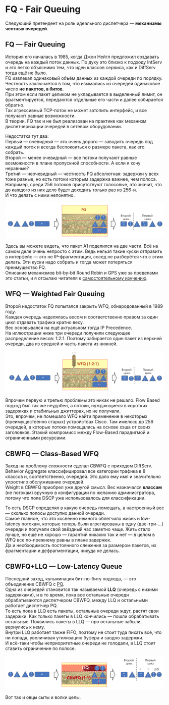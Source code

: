 # FQ - Fair Queuing

Следующий претендент на роль идеального диспетчера — **механизмы честных очередей**.

## FQ — Fair Queuing

История его началась в 1985, когда Джон Нейгл предложил создавать очередь на каждый поток данных. По духу это близко к подходу IntServ и это легко объяснимо тем, что идеи классов сервиса, как и DiffServ тогда ещё не было.  
FQ извлекал одинаковый объём данных из каждой очереди по порядку.  
Честность заключается в том, что изымались из очередей одинаковое число **не пакетов, а битов**.  
При этом если пакет целиком не укладывается в выделенный лимит, он фрагментируется, передаются отдельные его части и далее собирается обратно.   
Так агрессивный TCP-поток не может затопить интерфейс, и все получают равные возможности.  
В теории. FQ так и не был реализован на практике как механизм диспетчеризации очередей в сетевом оборудовании.  
  
Недостатка тут два:  
Первый — очевидный — это очень дорого — заводить очередь под каждый поток и всегда беспокоиться о размере пакета, как его собрать.  
Второй — менее очевидный — все потоки получают равные возможности в плане пропускной способности. А если я хочу неравные?  
Третий — неочевидный — честность FQ абсолютная: задержки у всех тоже равные, но есть потоки которым задержка важнее, чем полоса.  
Например, среди 256 потоков присутствуют голосовые, это значит, что до каждого из них дело будет доходить только раз из 256-и.   
И что делать с ними непонятно.

![](../../.gitbook/assets/image%20%2866%29.png)

Здесь вы можете видеть, что пакет А1 поделился на две части. Всё на самом деле очень непросто с этим. Ведь нельзя такие куски отправить в интерфейс — это не IP-фрагментация, сосед не разберётся что с этим делать. Эти куски надо собрать и тогда может потеряться преимущество FQ.   
Описание механизмов bit-by-bit Round Robin и GPS уже за пределами это статьи, и я отсылаю читателя к [самостоятельному изучению](https://intronetworks.cs.luc.edu/current/html/queuing.html).

## WFQ — Weighted Fair Queuing

Второй недостаток FQ попытался закрыть WFQ, обнародованный в 1989 году.  
Каждая очередь наделялась весом и соответственно правом за один цикл отдавать трафика кратно весу.  
Вес основывался на ещё актуальном тогда IP Precedence.  
На иллюстрации ниже три очереди получили следующее распределение весов: 1:2:1. Поэтому забирается один пакет из верхней очереди, два из средней и часть пакета из нижней.

![](../../.gitbook/assets/image%20%2830%29.png)

Впрочем первую и третью проблемы это никак не решало. Flow Based подход был так же неудобен, а потоки, нуждающиеся в коротких задержках и стабильных джиттерах, их не получали.  
Это, впрочем, не помешало WFQ найти применение в некоторых \(преимущественно старых\) устройствах Cisco. Там имелось до 256 очередей, в которые потоки помещались на основе хэша от своих заголовков. Этакий компромисс между Flow-Based парадигмой и ограниченными ресурсами.

## CBWFQ — Class-Based WFQ

Заход на проблему сложности сделал CBWFQ с приходом DiffServ. Behavior Aggregate классифицировал все категории трафика в 8 классов и, соответственно, очередей. Это дало ему имя и значительно упростило обслуживание очередей.   
Weight в CBWFQ приобрел уже другой смысл. Вес назначался **классам** \(не потокам\) вручную в конфигурации по желанию администратора, потому что поле DSCP уже использовалось для классификации.  
  
То есть DSCP определял в какую очередь помещать, а настроенный вес — сколько полосы доступно данной очереди.  
Самое главное, что это косвенно немного облегчило жизнь и low-latency потокам, которые теперь были агрегированы в одну \(две-три-…\) очереди и получали свой звёздный час заметно чаще. Жить стало лучше, но ещё не хорошо — гарантий никаких так и нет — в целом в WFQ все по-прежнему равны в плане задержек.  
Да и необходимость постоянного слежения за размером пакетов, их фрагментации и дефрагментации, никуда не делась.  


## CBWFQ+LLQ — Low-Latency Queue

Последний заход, кульминация бит-по-биту подхода, — это объединение CBWFQ с [PQ](http://linkmeup.ru/blog/365.html#PQ).  
Одна из очередей становится так называемой **LLQ** \(очередь с низими задержками\), и в то время, пока все остальные очереди обрабатываются диспетчером CBWFQ, между LLQ и остальными работает диспетчер PQ.  
То есть пока в LLQ есть пакеты, остальные очереди ждут, растят свои задержки. Как только пакеты в LLQ кончились — пошли обрабатывать остальные. Появились пакеты в LLQ — про остальные забыли, вернулись к нему.  
Внутри LLQ работает также FIFO, поэтому не стоит туда пихать всё, что ни попадя, увеличивая утилизацию буфера и заодно задержки.  
И всё-таки чтобы неприоритетные очереди не голодали, в LLQ стоит ставить ограничение по полосе.

![](../../.gitbook/assets/image%20%2821%29.png)

Вот так и овцы сыты и волки целы. 

